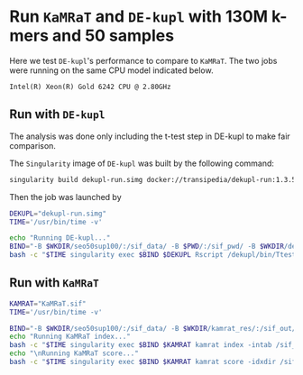 # Run `KaMRaT` and `DE-kupl` with 130M k-mers and 50 samples

Here we test `DE-kupl`'s performance to compare to `KaMRaT`. The two jobs were running on the same CPU model indicated below.

```text
Intel(R) Xeon(R) Gold 6242 CPU @ 2.80GHz
```

## Run with `DE-kupl`

The analysis was done only including the t-test step in DE-kupl to make fair comparison.

The `Singularity` image of `DE-kupl` was built by the following command:

```bash
singularity build dekupl-run.simg docker://transipedia/dekupl-run:1.3.5
```

Then the job was launched by

```bash
DEKUPL="dekupl-run.simg"
TIME='/usr/bin/time -v'

echo "Running DE-kupl..."
BIND="-B $WKDIR/seo50sup100/:/sif_data/ -B $PWD/:/sif_pwd/ -B $WKDIR/dekupl_res/:/sif_out/"
bash -c "$TIME singularity exec $BIND $DEKUPL Rscript /dekupl/bin/Ttest_diff_method.R /dekupl/bin/TtestFilter /sif_data/seo50sup100.tsv.gz /sif_data/sample_conditions.tsv 0.05 1 normal tumor 1 1000000 /sif_out/dekupl_tmp /sif_out/diff-counts.tsv.gz /sif_out/raw_pvals.txt.gz /sif_out/log.txt fixed"
```

## Run with `KaMRaT`

```bash
KAMRAT="KaMRaT.sif"
TIME='/usr/bin/time -v'

BIND="-B $WKDIR/seo50sup100/:/sif_data/ -B $WKDIR/kamrat_res/:/sif_out/"
echo "Running KaMRaT index..."
bash -c "$TIME singularity exec $BIND $KAMRAT kamrat index -intab /sif_data/seo50sup100.tab.tsv.gz -outdir /sif_out/index -klen 31 -unstrand -nffile /sif_data/seo50sup100.NF &> /sif_out/log-index.txt"
echo "\nRunning KaMRaT score..."
bash -c "$TIME singularity exec $BIND $KAMRAT kamrat score -idxdir /sif_out/index -scoreby ttest.padj -design /sif_data/seo50sup100.samples -outpath /sif_out/scored-counts.tsv -seltop 1000000 -withcounts &> /sif_out/log-score.txt"
```
